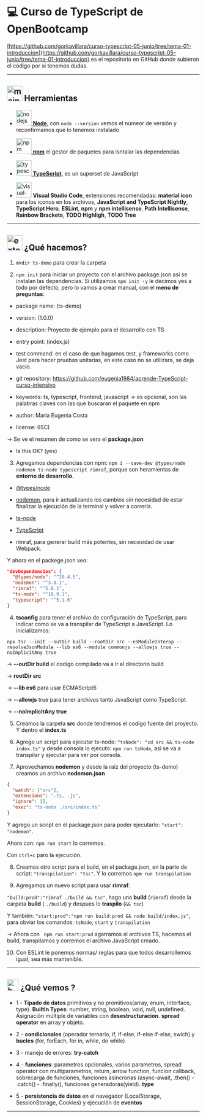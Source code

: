 # :computer: Curso de TypeScript de OpenBootcamp

[https://github.com/gorkavillara/curso-typescript-05-junio/tree/tema-01-introduccion](https://github.com/gorkavillara/curso-typescript-05-junio/tree/tema-01-introduccion) es el repositorio en GitHub donde subieron el código por si tenemos dudas.

---

## <img width="40" height="40" src="https://img.icons8.com/stickers/40/maintenance.png" alt="maintenance"/> Herramientas

- [<img width="40" height="40" src="https://img.icons8.com/color/40/nodejs.png" alt="nodejs"/> **Node**](https://nodejs.org/es), con `node --version` vemos el númeor de versión y reconfirmamos que lo tenemos instalado

- [<img width="40" height="40" src="https://img.icons8.com/color/40/npm.png" alt="npm"/> **npm**](https://www.npmjs.com/) el gestor de paquetes para isntalar las dependencias

- [<img width="40" height="40" src="https://img.icons8.com/color/40/typescript.png" alt="typescript"/> **TypeScript**](https://www.typescriptlang.org/), es un superset de JavaScript

- <img width="40" height="40" src="https://img.icons8.com/color/40/visual-studio-code-2019.png" alt="visual-studio-code-2019"/> **Visual Studio Code**, extensiones recomendadas: **material icon** para los iconos en los archivos, **JavaScript and TypeScript Nightly**, **TypeScript Hero**, **ESLint**, **npm** y **npm intellisense**, **Path Intellisense**, **Rainbow Brackets**, **TODO Highligh**, **TODO Tree**

---

## <img width="40" height="40" src="https://img.icons8.com/external-flaticons-lineal-color-flat-icons/40/external-command-line-computer-science-flaticons-lineal-color-flat-icons.png" alt="external-command-line-computer-science-flaticons-lineal-color-flat-icons"/> ¿Qué hacemos?

1. `mkdir ts-demo` para crear la carpeta

2. `npm init` para iniciar un proyecto con el archivo package.json asi se instalan las dependencias. Si utilizamos `npm init -y` le decimos yes a todo por defecto, pero lo vamos a crear manual, con el **menu de preguntas**:

- package name: (ts-demo)

- version: (1.0.0)

- description: Proyecto de ejemplo para el desarrollo con TS

- entry point: (index.js)

- test command: en el caso de que hagamos test, y frameworks como Jest para hacer pruebas unitarias, en este caso no se utilizara, se deja vacio.

- git repository: https://github.com/eugenia1984/aprende-TypeScript-curso-intensivo

- keywords: ts, typescript, frontend, javascript -> es opcional, son las palabras claves con las que buscaran el paquete en npm

- author: Maria Eugenia Costa

- license: (ISC)

-> Se ve el resumen de como se vera el **package.json**

- Is this OK? (yes)

3. Agregamos dependencias con npm: `npm i --save-dev @types/node nodemon ts-node typescript rimraf`, porque son heramientas de **entorno de desarrollo**.

- [@types/node](https://www.npmjs.com/package/@types/node)

- [nodemon](https://www.npmjs.com/package/nodemon), para ir actualizando los cambios sin necesidad de estar finalizar la ejecución de la terminal y volver a correrla.

- [ts-node](https://www.npmjs.com/package/ts-node)

- [TypeScript](https://www.npmjs.com/package/typescript)

- rimraf, para generar build más potentes, sin necesidad de usar Webpack.

Y ahora en el packege.json veo:

```JSON
"devDependencies": {
  "@types/node": "^20.4.5",
  "nodemon": "^3.0.1",
  "rimraf": "^5.0.1",
  "ts-node": "^10.9.1",
  "typescript": "^5.1.6"
}
```

4. **tsconfig** para tener el archivo de configuración de TypeScript, para indicar como se va a transpilar de TypeScript a JavaScript. Lo inicializamos:

`npx tsc --init --outDir build --rootDir src --esModuleInterop --resolveJsonModule --lib es6 --module commonjs --allowjs true --noImplicitAny true`

-> **--outDir build** el codigo compilado va a ir al directorio build

-> **rootDir src**

-> **--lib es6** para usar ECMAScript6

-> **--allowjs** true para tener archivos tanto JsvaScript como TypeScript

-> **--noImplicitAny true**

5. Creamos la carpeta **src** donde tendremos el codigo fuente del proyecto. Y dentro el **index.ts**

6. Agrego un script para ejecutar ts-node: `"tsNode": "cd src && ts-node index.ts"`
 y desde consola lo ejecuto: `npm run tsNode`, asi se va a transpilar y ejecutar para ver por consola.

7. Aprovechamos **nodemon** y desde la raiz del proyecto (ts-demo) creamos un archivo **nodemon.json**

```JSON
{
  "watch": ["src"],
  "extensions": ".ts, .js",
  "ignore": [],
  "exec": "ts-node ./src/index.ts"
}
```

Y agrego un script en el package.json para poder ejecutarlo: `"start": "nodemon"`.

Ahora con: `npm run start` lo corremos.

Con `ctrl+c` paro la ejecución.

8. Creamos otro script para el build, en el package.json, en la parte de script: `"transpilation": "tsc"`. Y lo corremos `npm run transpilation`

9. Agregamos un nuevo script para usar **rimraf**:

`"build:prod":"rimraf ./build && tsc"`, hago una **build** (`rimraf`) desde la carpeta **build** ( `./build`) y despues lo **traspilo** (`&& tsc`)

Y también: `"start:prod":"npm run build:prod && node build/index.js"`, para obviar los comandos: `tsNode`, `start` y `transpilation`

-> Ahora con ` npm run start:prod` agarramos el archivos TS, hacemos el build, transpilamos y corremos el archivo JavaScript creado.

10. Con ESLint le ponemos normas/ reglas para que todos desarrollemos igual, sea más mantenible.

---

## <img width="30" height="30" src="https://img.icons8.com/isometric/30/experimental-book-isometric.png" alt="book"/> ¿Qué vemos ?

- 1 - **Tipado de datos** primitivos y no promitivos(array, enum, interface, type). **BuiltIn Types**: number, string, boolean, void, null, undefined. Asignación múltiple de variables con **desestructuración**. **spread operator** en array y objeto.

- 2 - **condicionales** (operador ternario, if, if-else, if-else if-else, swich) y **bucles** (for, forEach, for in, while, do while)

- 3 - manejo de errores: **try-catch**

- 4 - **funciones**: parametros opcionales, varios parametros, spread operator con multiparametros, return, arrow function, funcion callback, sobrecarga de funciones, funciones asíncronas (async-await, .then() - .catch() - .finally(), funciones generadoras(yield). **type**

- 5 - **persistencia de datos** en el navegador (LocalStorage, SessionStorage, Cookies) y ejecución de **eventos**

---
